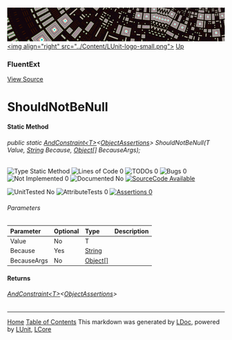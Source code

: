![](../Content/LUnit-banner-small.png "")
[&lt;img align=&quot;right&quot; src=&quot;../Content/LUnit-logo-small.png&quot;&gt;](../../README.md)
[Up](FluentExt.md)

### FluentExt
[View Source](../Extensions/FluentExt.cs)

# ShouldNotBeNull

#### Static Method

###### public static <a href="https://github.com/dennisdoomen/fluentassertions/wiki#basic-assertions" alt="" target="_blank">AndConstraint&lt;T&gt;</a>&lt;<a href="https://github.com/dennisdoomen/fluentassertions/wiki#basic-assertions" alt="" target="_blank">ObjectAssertions</a>&gt; ShouldNotBeNull(T Value, [String](https://msdn.microsoft.com/en-us/library/system.string.aspx) Because, [Object[]](https://msdn.microsoft.com/en-us/library/system.object[].aspx) BecauseArgs);

![Type Static Method](http://b.repl.ca/v1/Type-Static%20Method-blue.png "") ![Lines of Code 0](http://b.repl.ca/v1/Lines%20of%20Code-0-blue.png "") ![TODOs 0](http://b.repl.ca/v1/TODOs-0-green.png "") ![Bugs 0](http://b.repl.ca/v1/Bugs-0-green.png "") ![Not Implemented 0](http://b.repl.ca/v1/Not%20Implemented-0-green.png "") ![Documented No](http://b.repl.ca/v1/Documented-No-red.png "") [![SourceCode Available](http://b.repl.ca/v1/SourceCode-Available-brightgreen.png "")](../Extensions/FluentExt.cs#L700)

![UnitTested No](http://b.repl.ca/v1/UnitTested-No-lightgrey.png "") ![AttributeTests 0](http://b.repl.ca/v1/AttributeTests-0-lightgrey.png "") [![Assertions 0](http://b.repl.ca/v1/Assertions-0-lightgrey.png "")](../Extensions/FluentExt.cs)

###### Parameters

Parameter | Optional | Type | Description
:---  | :---  | :---  | :--- 
Value | No | T | 
Because | Yes | [String](https://msdn.microsoft.com/en-us/library/system.string.aspx) | 
BecauseArgs | No | [Object[]](https://msdn.microsoft.com/en-us/library/system.object[].aspx) | 


#### Returns

###### <a href="https://github.com/dennisdoomen/fluentassertions/wiki#basic-assertions" alt="" target="_blank">AndConstraint&lt;T&gt;</a>&lt;<a href="https://github.com/dennisdoomen/fluentassertions/wiki#basic-assertions" alt="" target="_blank">ObjectAssertions</a>&gt;



---

[Home](../../README.md) [Table of Contents](../../TableOfContents.md)
This markdown was generated by [LDoc](https://github.com/CodeSingularity/LDoc), powered by [LUnit](https://github.com/CodeSingularity/LUnit), [LCore](https://github.com/CodeSingularity/LCore)
